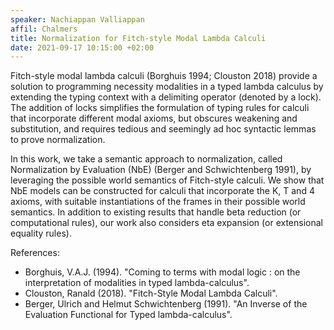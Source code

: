 ```yaml
---
speaker: Nachiappan Valliappan
affil: Chalmers
title: Normalization for Fitch-style Modal Lambda Calculi
date: 2021-09-17 10:15:00 +02:00
---
```

Fitch-style modal lambda calculi (Borghuis 1994; Clouston 2018) provide a solution to programming necessity modalities in a typed lambda calculus by extending the typing context with a delimiting operator (denoted by a lock). The addition of locks simplifies the formulation of typing rules for calculi that incorporate different modal axioms, but obscures weakening and substitution, and requires tedious and seemingly ad hoc syntactic lemmas to prove normalization.
<!--more-->

In this work, we take a semantic approach to normalization, called Normalization by Evaluation (NbE) (Berger and Schwichtenberg 1991), by leveraging the possible world semantics of Fitch-style calculi. We show that NbE models can be constructed for calculi that incorporate the K, T and 4 axioms, with suitable instantiations of the frames in their possible world semantics. In addition to existing results that handle beta reduction (or computational rules), our work also considers eta expansion (or extensional equality rules).

References:

- Borghuis, V.A.J. (1994). "Coming to terms with modal logic : on the interpretation of modalities in typed lambda-calculus".
- Clouston, Ranald (2018). "Fitch-Style Modal Lambda Calculi".
- Berger, Ulrich and Helmut Schwichtenberg (1991). "An Inverse of the Evaluation Functional for Typed lambda-calculus".
